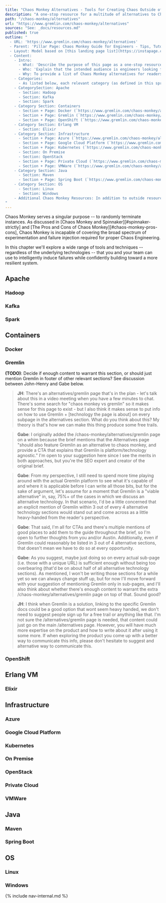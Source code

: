 ```yaml
---
title: "Chaos Monkey Alternatives - Tools for Creating Chaos Outside of AWS"
description: "A one-stop resource for a multitude of alternatives to Chaos Monkey, curated and sorted based on the primary technology on which they are based."
path: "/chaos-monkey/alternatives"
url: "https://www.gremlin.com/chaos-monkey/alternatives"
sources: "See: _docs/resources.md"
published: true
outline: "
  - URL: 'https://www.gremlin.com/chaos-monkey/alternatives'
  - Parent: 'Pillar Page: Chaos Monkey Guide for Engineers - Tips, Tutorials, and Training'
  - Layout: Model based on [this landing page list](https://instapage.com/blog/landing-page-examples).  A top-level table of contents should be anchored to `categories` and `sections` within the content
  - Content:
    - Intro:
      - What: 'Describe the purpose of this page as a one-stop resource for a multitude of alternatives to Chaos Monkey, curated and sorted based on the primary technology on which they are based.'
      - Who: 'Explain that the intended audience is engineers looking for alternative solutions to Chaos Monkey that can be used outside of AWS.  Whether the reader knows the specific technology they wish to use, or not, these resources will help.'
      - Why: To provide a list of Chaos Monkey alternatives for readers looking to learn, or who may be disappointed in Chaos Monkey's limitations.
    - Categories:
      - As listed below, each relevant category (as defined in this spreadsheet) will be given its own `section` with a brief description and overview.  Within each `category section` is all relevant sub-technology `sections`, which will each be detailed as necessary.  When relevant, a given `section` should contain a link to the explicit `/alternatives/<technology>` page, which will provide additional details about the actual implementation of a Chaos Monkey alternatives within said technology.
    - CategorySection: Apache
      - Section: Hadoop
      - Section: Kafka
      - Section: Spark
    - Category Section: Containers
      - Section + Page: Docker (`https://www.gremlin.com/chaos-monkey/alternatives/docker`)
      - Section + Page: Gremlin (`https://www.gremlin.com/chaos-monkey/alternatives/gremlin`)
      - Section + Page: OpenShift (`https://www.gremlin.com/chaos-monkey/alternatives/openshift`)
    - Category Section: Erlang VM
      - Section: Elixir
    - Category Section: Infrastructure
      - Section + Page: Azure (`https://www.gremlin.com/chaos-monkey/alternatives/azure`)
      - Section + Page: Google Cloud Platform (`https://www.gremlin.com/chaos-monkey/alternatives/google-cloud-platform`)
      - Section + Page: Kubernetes (`https://www.gremlin.com/chaos-monkey/alternatives/kubernetes`)
      - Section: On Premise
      - Section: OpenStack
      - Section + Page: Private Cloud (`https://www.gremlin.com/chaos-monkey/alternatives/private-cloud`)
      - Section + Page: VMWare (`https://www.gremlin.com/chaos-monkey/alternatives/vmware`)
    - Category Section: Java
      - Section: Maven
      - Section + Page: Spring Boot (`https://www.gremlin.com/chaos-monkey/alternatives/spring-boot`)
    - Category Section: OS
      - Section: Linux
      - Section: Windows
    - Additional Chaos Monkey Resources: In addition to outside resources, _all_ unique pages/URLs found within this guide should be included in this section.  It can later be determined how best to format this, but one possibility is a separate section containing a site map link collection.
"
---
```


Chaos Monkey serves a singular purpose -- to randomly terminate instances.  As discussed in [Chaos Monkey and Spinnaker][#spinnaker-strictly] and [The Pros and Cons of Chaos Monkey][#chaos-monkey-pros-cons], Chaos Monkey is incapable of covering the broad spectrum of experimentation and failure injection required for proper Chaos Engineering.

In this chapter we'll explore a wide range of tools and techniques -- regardless of the underlying technologies -- that you and your team can use to intelligently induce failures while confidently building toward a more resilient system.

## Apache

### Hadoop



### Kafka

### Spark

## Containers

### Docker

### Gremlin

**(TODO)**: Decide if enough content to warrant this section, or should just mention Gremlin in footer of other relevant sections?  See discussion between John-Henry and Gabe below.

> **JH**: There's an alternatives/gremlin page that's in the plan - let's talk about this in a video meeting when you have a few minutes to chat. There's some search for "chaos monkey vs gremlin" so it makes sense for this page to exist - but I also think it makes sense to put info on how to use Gremlin + [technology the page is about] on every subpage in the alternatives section. What do you think about this? My theory is that's how we can make this thing produce some free trails.

> **Gabe**: I originally added the /chaos-monkey/alternatives/gremlin page on a whim because the brief mentions that the Alternatives page "should also feature Gremlin as an alternative to chaos monkey, and provide a CTA that explains that Gremlin is platform/technology agnostic."  I'm open to your suggestion here since I see the merits in both approaches, but you're the SEO expert and creator of the original brief.

> **Gabe**: From my perspective, I still need to spend more time playing around with the actual Gremlin platform to see what it's capable of and where it is applicable before I can write all those bits, but for the sake of argument, let's assume for a moment that Gremlin is a "viable alternative" in, say, 75%+ of the cases in which we discuss an alternative technology.  In that scenario, I'd be a little concerned that an explicit mention of Gremlin within 3 out of every 4 alternative technology sections would stand out and come across as a little heavy-handed from the reader's perspective.

> **Gabe**: That said, I'm all for CTAs and there's multiple mentions of good places to add them to the guide throughout the brief, so I'm open to further thoughts from you and/or Austin.  Additionally, even if Gremlin could reasonably be listed in 3 out of 4 alternative sections, that doesn't mean we have to do so at every opportunity.  

> **Gabe**: As you suggest, maybe just doing so on every actual sub-page (i.e. those with a unique URL) is sufficient enough without being too overbearing (that'd be on about half of all alternative technology sections).  As mentioned, I won't be writing those sections for a while yet so we can always change stuff up, but for now I'll move forward with your suggestion of mentioning Gremlin only in sub-pages, and I'll also think about whether there's enough content to warrant the extra /chaos-monkey/alternatives/gremlin page on top of that.  Sound good?

> **JH**: I think when Gremlin is a solution, linking to the specific Gremlin docs could be a good option that wont seem heavy handed, we don't need to suggest people sign up for a free trail or anything like that. I'm not sure the /alternatives/gremlin page is needed, that content could just go on the main /alternatives page. However, you will have much more expertise on the product and how to write about it after using it some more. If when exploring the product you come up with a better way to communicate this info, please don't hesitate to suggest and alternative way to communicate this. 

### OpenShift

## Erlang VM

### Elixir

## Infrastructure

### Azure

### Google Cloud Platform

### Kubernetes

### On Premise

### OpenStack

### Private Cloud

### VMWare

## Java

### Maven

### Spring Boot

## OS

### Linux

### Windows

{% include nav-internal.md %}